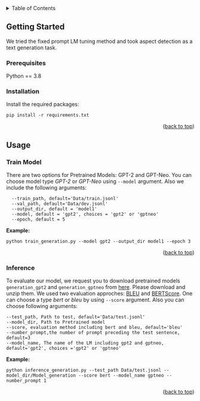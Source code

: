 <!-- TABLE OF CONTENTS -->
<details>
  <summary>Table of Contents</summary>
  <ol>
    <li>
      <a href="#about-the-project">About The Project</a>
    </li>
    <li>
      <a href="#getting-started">Getting Started</a>
      <ul>
        <li><a href="#prerequisites">Prerequisites</a></li>
        <li><a href="#installation">Installation</a></li>
      </ul>
    </li>
    <li><a href="#usage">Usage</a></li>
  </ol>
</details>


<!-- GETTING STARTED -->
## Getting Started

We tried the fixed prompt LM tuning method and took aspect detection as a text generation task.
### Prerequisites

Python == 3.8

### Installation
Install the required packages:

```
pip install -r requirements.txt
```


<p align="right">(<a href="#top">back to top</a>)</p>

<!-- USAGE -->
## Usage
### Train Model
There are two options for Pretrained Models: GPT-2 and GPT-Neo. You can choose model type *GPT-2* or *GPT-Neo* using `--model` argument. Also we include the following arguments:

```
  --train_path, default='Data/train.jsonl'
  --val_path, default='Data/dev.jsonl'
  --output_dir, default = 'model1'
  --model, default = 'gpt2', choices = 'gpt2' or 'gptneo'
  --epoch, default = 5
 ```
  **Example:**
 ```
 python train_generation.py --model gpt2 --output_dir model1 --epoch 3 
 
 ```
 <p align="right">(<a href="#top">back to top</a>)</p>
 
 ### Inference
To evaluate our model, we request you to download pretrained models ```generation_gpt2``` and ```generation_gptneo``` from [here](https://drive.google.com/drive/folders/1ZK7jlUbwODJbpCS74mPiUIT6PQjcAyNv?usp=sharing). Please download and unzip them. We used two evaluation approches: [BLEU](https://github.com/mjpost/sacrebleu) and [BERTScore](https://github.com/Tiiiger/bert_score). One can choose a type *bert* or *bleu* by using `--score` argument. Also you can choose following arguments:
 
 ```
--test_path, Path to test, default='Data/test.jsonl'
--model_dir, Path to Pretrained model
--score, evaluation method including bert and bleu, default='bleu'
--number_prompt,the number of prompt preceding the test sentence, default=3
--model_name, The name of the LM including gpt2 and gptneo, default='gpt2', choices ='gpt2' or 'gptneo'
 ```
 **Example:**
 ```
python inference_generation.py --test_path Data/test.jsonl --model_dir/Model_generation --score bert --model_name gptneo --number_prompt 1
 
 ```
 
 <p align="right">(<a href="#top">back to top</a>)</p>
